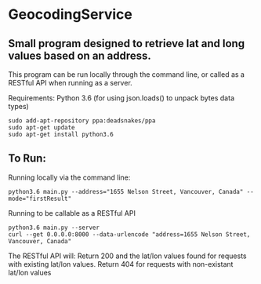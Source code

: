 # GeocodingService
## Small program designed to retrieve lat and long values based on an address.

This program can be run locally through the command line, or called as a RESTful API when running as a server.

Requirements:
Python 3.6 (for using json.loads() to unpack bytes data types)

```
sudo add-apt-repository ppa:deadsnakes/ppa
sudo apt-get update
sudo apt-get install python3.6
```

## To Run:

Running locally via the command line:
```
python3.6 main.py --address="1655 Nelson Street, Vancouver, Canada" --mode="firstResult"
```

Running to be callable as a RESTful API
```
python3.6 main.py --server
curl --get 0.0.0.0:8000 --data-urlencode "address=1655 Nelson Street, Vancouver, Canada"
```
The RESTful API will:
Return 200 and the lat/lon values found for requests with existing lat/lon values.
Return 404 for requests with non-existant lat/lon values
